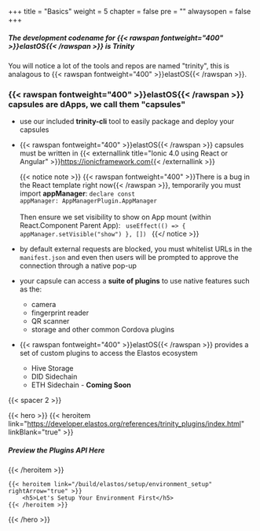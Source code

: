 +++
title = "Basics"
weight = 5
chapter = false
pre = ""
alwaysopen = false
+++

##### The development codename for {{< rawspan fontweight="400" >}}elastOS{{< /rawspan >}} is **Trinity**

You will notice a lot of the tools and repos are named "trinity", this is analagous to {{< rawspan fontweight="400" >}}elastOS{{< /rawspan >}}.

### {{< rawspan fontweight="400" >}}elastOS{{< /rawspan >}} capsules are dApps, we call them **"capsules"**

- use our included **trinity-cli** tool to easily package and deploy your capsules  

- {{< rawspan fontweight="400" >}}elastOS{{< /rawspan >}} capsules must be written in {{< externallink title="Ionic 4.0 using React or Angular" >}}https://ionicframework.com{{< /externallink >}}

    {{< notice note >}}
        {{< rawspan fontweight="400" >}}There is a bug in the React template right now{{< /rawspan >}}, temporarily you must import <b>appManager</b>:
        <code>declare const appManager: AppManagerPlugin.AppManager</code><br/>
        <br/>
        Then ensure we set visibility to show on App mount (within React.Component Parent App):
        <code>
            useEffect(() => {
                appManager.setVisible("show")
            }, [])
        </code>
    {{</ notice >}}

- by default external requests are blocked, you must whitelist URLs in the `manifest.json` and even then users will be prompted to approve the connection through a native pop-up

- your capsule can access a **suite of plugins** to use native features such as the:
    
    - camera
    - fingerprint reader
    - QR scanner
    - storage and other common Cordova plugins
    
- {{< rawspan fontweight="400" >}}elastOS{{< /rawspan >}} provides a set of custom plugins to access the Elastos ecosystem

    - Hive Storage
    - DID Sidechain
    - ETH Sidechain - **Coming Soon**

{{< spacer 2 >}}

{{< hero >}}
    {{< heroitem link="https://developer.elastos.org/references/trinity_plugins/index.html" linkBlank="true" >}}
        <h5>Preview the Plugins API Here</h5>
    {{< /heroitem >}}

    {{< heroitem link="/build/elastos/setup/environment_setup" rightArrow="true" >}}
        <h5>Let's Setup Your Environment First</h5>
    {{< /heroitem >}}
{{< /hero >}}
